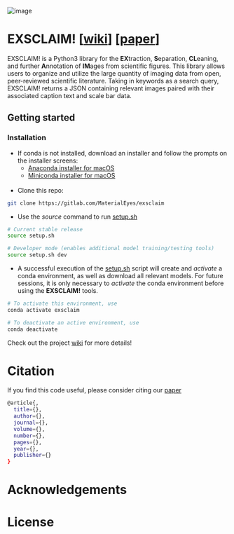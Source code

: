![image](https://drive.google.com/uc?export=view&id=1RC81zqSoIirVwQcPfvi0X5V-nMyD32aJ)
# __EXSCLAIM!__    [[wiki](https://gitlab.com/MaterialEyes/exsclaim/wikis/home)]  [[paper](#paper)]
EXSCLAIM! is a Python3 library for the **EX**traction, **S**eparation, **CL**eaning, and further **A**nnotation of **IM**ages from scientific figures. This library allows users to organize and utilize the large quantity of imaging data from open, peer-reviewed scientific literature. Taking in keywords as a search query, EXSCLAIM! returns a JSON containing relevant images paired with their associated caption text and scale bar data. 

## Getting started
### Installation
- If conda is not installed, download an installer and follow the prompts on the installer screens:
    * [Anaconda installer for macOS](https://www.anaconda.com/distribution/)
    * [Miniconda installer for macOS](https://docs.conda.io/en/latest/miniconda.html)
<br/><br/>
- Clone this repo:
```sh
git clone https://gitlab.com/MaterialEyes/exsclaim
```
- Use the _source_ command to run [setup.sh](https://gitlab.com/MaterialEyes/exsclaim/blob/master/setup.sh)
```sh
# Current stable release
source setup.sh

# Developer mode (enables additional model training/testing tools)
source setup.sh dev
```
- A successful execution of the [setup.sh](https://gitlab.com/MaterialEyes/exsclaim/blob/master/setup.sh) script will create and _activate_ a conda environment, as well as download all relevant models. For future sessions, it is only necessary to _activate_ the conda environment before using the __EXSCLAIM!__ tools.
```sh
# To activate this environment, use
conda activate exsclaim

# To deactivate an active environment, use
conda deactivate
```

Check out the project [wiki](https://gitlab.com/MaterialEyes/exsclaim/wikis/home) for more details!

# Citation
If you find this code useful, please consider citing our [paper](#paper)
```sh
@article{,
  title={},
  author={},
  journal={},
  volume={},
  number={},
  pages={},
  year={},
  publisher={}
}
```

# Acknowledgements <a name="credits"></a>

# License <a name="license"></a>

